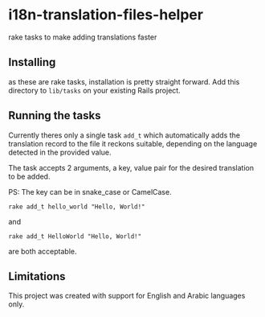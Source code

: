 # i18n-translation-files-helper

rake tasks to make adding translations faster

## Installing

as these are rake tasks, installation is pretty straight forward.
Add this directory to `lib/tasks` on your existing Rails project.

## Running the tasks

Currently theres only a single task `add_t` which automatically adds the translation record to the file it reckons suitable, depending on the language detected in the provided value.

The task accepts 2 arguments, a key, value pair for the desired translation to be added.

PS: The key can be in snake_case or CamelCase.

```
rake add_t hello_world "Hello, World!"
```
and
```
rake add_t HelloWorld "Hello, World!"
```
are both acceptable.

## Limitations

This project was created with support for English and Arabic languages only.

